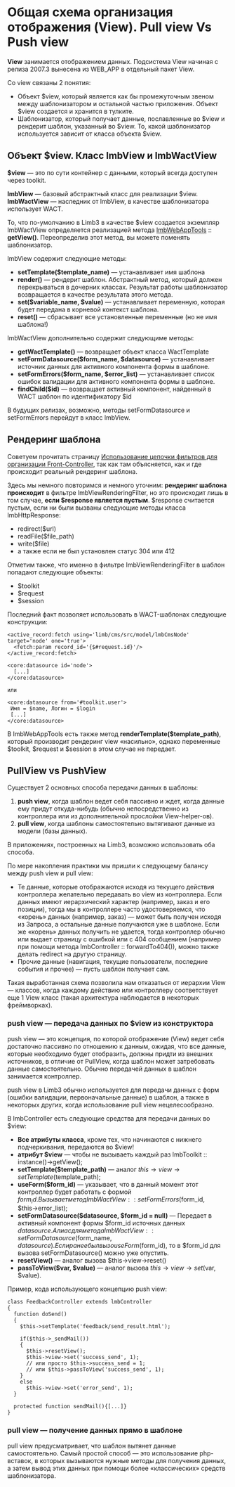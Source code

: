 # Общая схема организация отображения (View). Pull view Vs Push view
**View** занимается отображением данных. Подсистема View начиная с релиза 2007.3 вынесена из WEB_APP в отдельный пакет View.

Со view связаны 2 понятия:

* Объект $view, который является как бы промежуточным звеном между шаблонизатором и остальной частью приложения. Объект $view создается и хранится в тулките.
* Шаблонизатор, который получает данные, пославленные во $view и рендерит шаблон, указанный во $view. То, какой шаблонизатор используется зависит от класса объекта $view.

## Объект $view. Класс lmbView и lmbWactView
**$view** — это по сути контейнер с данными, который всегда доступен через toolkit.

**lmbView** — базовый абстрактный класс для реализации $view. **lmbWactView** — наследник от lmbView, в качестве шаблонизатора использует WACT.

То, что по-умолчанию в Limb3 в качестве $view создается экземпляр lmbWactView определяется реализацией метода [lmbWebAppTools](./lmb_web_app_tools.md) :: **getView()**. Переопределив этот метод, вы можете поменять шаблонизатор.

lmbView содержит следующие методы:

* **setTemplate($template_name)** — устанавливает имя шаблона
* **render()** — рендерит шаблон. Абстрактный метод, который должен перекрываться в дочерних классах. Результат работы шаблонизатор возвращается в качестве результата этого метода.
* **set($variable_name, $value)** — устанавливает переменную, которая будет передана в корневой контекст шаблона.
* **reset()** — сбрасывает все установленные переменные (но не имя шаблона!)

lmbWactView дополнительно содержит следующиме методы:

* **getWactTemplate()** — возвращает объект класса WactTemplate
* **setFormDatasource($form_name, $datasource)** — устанавливает источник данных для активного компонента формы в шаблоне.
* **setFormErrors($form_name, $error_list)** — устанавливает список ошибок валидации для активного компонента формы в шаблоне.
* **findChild($id)** — возвращает активный компонент, найденный в WACT шаблон по идентификатору $id

В будущих релизах, возможно, методы setFormDatasource и setFormErrors перейдут в класс lmbView.

## Рендеринг шаблона
Советуем прочитать страницу [Использование цепочки фильтров для организации Front-Controller](./filter_chain.md), так как там объясняется, как и где происходит реальный рендеринг шаблона.

Здесь мы немного повторимся и немного уточним: **рендеринг шаблона происходит** в фильтре lmbViewRenderingFilter, но это происходит лишь в том случае, **если $response является пустым**. $response считается пустым, если ни были вызваны следующие методы класса lmbHttpResponse:

* redirect($url)
* readFile($file_path)
* write($file)
* а также если не был установлен статус 304 или 412

Отметим также, что именно в фильтре lmbViewRenderingFilter в шаблон попадают следующие объекты:

* $toolkit
* $request
* $session

Последний факт позволяет использовать в WACT-шаблонах следующие конструкции:

    <active_record:fetch using='limb/cms/src/model/lmbCmsNode' target='node' one='true'>
      <fetch:param record_id='{$#request.id}'/>
    </active_record:fetch>
 
    <core:datasource id='node'>
      [...]
    </core:datasource>
 
    или 
 
    <core:datasource from='#toolkit.user'>
     Имя = $name, Логин = $login
     [...]
    </core:datasource>

В lmbWebAppTools есть также метод **renderTemplate($template_path)**, который производит рендеринг view «насильно», однако переменные $toolkit, $request и $session в этом случае не передает.

## PullView vs PushView
Существует 2 основных способа передачи данных в шаблоны:

1. **push view**, когда шаблон ведет себя пассивно и ждет, когда данные ему придут откуда-нибудь (обычно непосредственно из контроллера или из дополнительной прослойки View-helper-ов).
2. **pull view**, когда шаблоны самостоятельно вытягивают данные из модели (базы данных).

В приложениях, построенных на Limb3, возможно использовать оба способа.

По мере накопления практики мы пришли к следующему балансу между push view и pull view:

* Те данные, которые отображаются исходя из текущего действия контроллера желательно передавать во view из контроллера. Если данных имеют иерархический характер (например, заказ и его позиции), тогда мы в контроллере часто удостоверяемся, что «корень» данных (например, заказ) — может быть получен исходя из Запроса, а остальные данные получаются уже в шаблоне. Если же «корень» данных получить не удается, тогда контроллер обычно или выдает страницу с ошибкой или с 404 сообщением (например при помощи метода lmbController :: forwardTo404()), можно также делать redirect на другую страницу.
* Прочие данные (навигация, текущие пользователи, последние события и прочее) — пусть шаблон получает сам.

Такая выработанная схема позволила нам отказаться от иерархии View — классов, когда каждому действию или контроллеру соответствует еще 1 View класс (такая архитектура наблюдается в некоторых фреймворках).

### push view — передача данных по $view из конструктора
push view — это концепция, по которой отображение (View) ведет себя достаточно пассивно по отношению к данным, ожидая, что все данные, которые необходимо будет отобразить, должны придти из внешних источников, в отличие от PullView, когда шаблон может затребовать данные самостоятельно. Обычно передачей данных в шаблон занимается контроллер.

push view в Limb3 обычно используется для передачи данных с форм (ошибки валидации, первоначальные данные) в шаблон, а также в некоторых других, когда использование pull view нецелесообразно.

В lmbController есть следующие средства для передачи данных во $view:

* **Все атрибуты класса**, кроме тех, что начинаются с нижнего подчеркивания, передаются во $view!
* **атрибут $view** — чтобы не вызываеть каждый раз lmbToolkit :: instance()→getView();
* **setTemplate($template_path)** — аналог $this→view→setTemplate($template_path);
* **useForm($form_id)** — указывает, что в данный момент этот контроллер будет работать с формой $form_id. Вызывает метод lmbWactView :: setFormErrors($form_id, $this→error_list);
* **setFormDatasource($datasource, $form_id = null)** — Передает в активный компонент формы $form_id источных данных $datasource. Алиас для метода lmbWactView :: setFormDatasource($form_name, $datasource). Если ранее был вызо useForm($form_id), то в $form_id для вызова setFormDatasource() можно уже опустить.
* **resetView()** — аналог вызова $this→view→reset()
* **passToView($var, $value)** — аналог вызова $this→view→set($var, $value).

Пример, кода использующего концепцию push view:

    class FeedbackController extends lmbController
    {
      function doSend()
      {
        $this->setTemplate('feedback/send_result.html');
 
        if($this->_sendMail())
        {
          $this->resetView();
          $this->view->set('success_send', 1);
          // или просто $this->success_send = 1; 
          // или $this->passToView('success_send', 1);
        }
        else
          $this->view->set('error_send', 1);
      }
 
      protected function sendMail(){[...]}
    }

### pull view — получение данных прямо в шаблоне
pull view предусматривает, что шаблон вытянет данные самостоятельно. Самый простой способ — это использование php-вставок, в которых вызываются нужные методы для получения данных, а затем вывод этих данных при помощи более «классических» средств шаблонизатора.
